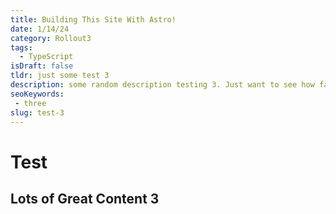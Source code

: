 ```yaml
---
title: Building This Site With Astro!
date: 1/14/24
category: Rollout3
tags: 
  - TypeScript
isDraft: false
tldr: just some test 3
description: some random description testing 3. Just want to see how far I can get with this
seoKeywords: 
 - three
slug: test-3
---
```


# Test
## Lots of Great Content 3